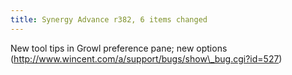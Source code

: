```yaml
---
title: Synergy Advance r382, 6 items changed
---
```


New tool tips in Growl preference pane; new options (http://www.wincent.com/a/support/bugs/show\_bug.cgi?id=527)
